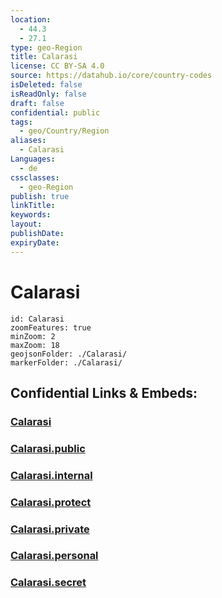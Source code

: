 ```yaml
---
location:
  - 44.3
  - 27.1
type: geo-Region
title: Calarasi
license: CC BY-SA 4.0
source: https://datahub.io/core/country-codes
isDeleted: false
isReadOnly: false
draft: false
confidential: public
tags:
  - geo/Country/Region
aliases:
  - Calarasi
Languages:
  - de
cssclasses:
  - geo-Region
publish: true
linkTitle:
keywords:
layout:
publishDate:
expiryDate:
---
```


# Calarasi

```leaflet
id: Calarasi
zoomFeatures: true 
minZoom: 2 
maxZoom: 18
geojsonFolder: ./Calarasi/
markerFolder: ./Calarasi/
```


## Confidential Links & Embeds: 

### [Calarasi](/_Standards/Earth/Continent/Europe/Europe~East/Romania/Regions~Romania/Romania~Sud-Muntenia/Calarasi.md) 

### [Calarasi.public](/_public/Earth/Continent/Europe/Europe~East/Romania/Regions~Romania/Romania~Sud-Muntenia/Calarasi.public.md) 

### [Calarasi.internal](/_internal/Earth/Continent/Europe/Europe~East/Romania/Regions~Romania/Romania~Sud-Muntenia/Calarasi.internal.md) 

### [Calarasi.protect](/_protect/Earth/Continent/Europe/Europe~East/Romania/Regions~Romania/Romania~Sud-Muntenia/Calarasi.protect.md) 

### [Calarasi.private](/_private/Earth/Continent/Europe/Europe~East/Romania/Regions~Romania/Romania~Sud-Muntenia/Calarasi.private.md) 

### [Calarasi.personal](/_personal/Earth/Continent/Europe/Europe~East/Romania/Regions~Romania/Romania~Sud-Muntenia/Calarasi.personal.md) 

### [Calarasi.secret](/_secret/Earth/Continent/Europe/Europe~East/Romania/Regions~Romania/Romania~Sud-Muntenia/Calarasi.secret.md)

